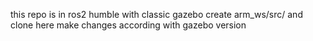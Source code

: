 this repo is in ros2 humble with classic gazebo
create arm_ws/src/ and clone here 
make changes according with gazebo version
